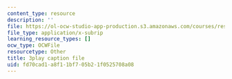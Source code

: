```yaml
---
content_type: resource
description: ''
file: https://ol-ocw-studio-app-production.s3.amazonaws.com/courses/res-3-002-collaborative-design-and-creative-expression-with-arduino-microcontrollers-january-iap-2017/fd70cad1a8f11bf705b21f0525708a08_kk55qwgSXcA.srt
file_type: application/x-subrip
learning_resource_types: []
ocw_type: OCWFile
resourcetype: Other
title: 3play caption file
uid: fd70cad1-a8f1-1bf7-05b2-1f0525708a08
---
```

